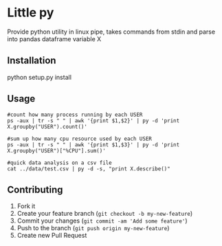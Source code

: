 # Little py

Provide python utility in linux pipe, takes commands from stdin and parse into pandas dataframe variable X

## Installation

   python setup.py install

## Usage

	#count how many process running by each USER
	ps -aux | tr -s " " | awk '{print $1,$2}' | py -d 'print X.groupby("USER").count()'

	#sum up how many cpu resource used by each USER
	ps -aux | tr -s " " | awk '{print $1,$3}' | py -d 'print X.groupby("USER")["%CPU"].sum()'

	#quick data analysis on a csv file
	cat ../data/test.csv | py -d -s, "print X.describe()"


## Contributing

1. Fork it
2. Create your feature branch (`git checkout -b my-new-feature`)
3. Commit your changes (`git commit -am 'Add some feature'`)
4. Push to the branch (`git push origin my-new-feature`)
5. Create new Pull Request
